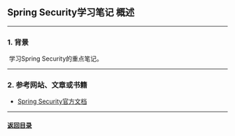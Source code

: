## Spring Security学习笔记 概述
---
### 1. 背景

​	学习Spring Security的重点笔记。

---
### 2. 参考网站、文章或书籍

+ [Spring Security官方文档](https://docs.spring.io/spring-security/site/docs/current/reference/html5/)

---

#### [返回目录](./)
